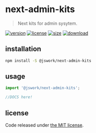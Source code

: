 # next-admin-kits
> Next kits for admin sysytem.

[![version][version-image]][version-url]
[![license][license-image]][license-url]
[![size][size-image]][size-url]
[![download][download-image]][download-url]

## installation
```bash
npm install -S @jswork/next-admin-kits
```

## usage
```js
import '@jswork/next-admin-kits';

//DOCS here!
```

## license
Code released under [the MIT license](https://github.com/afeiship/next-boilerplate-package/blob/master/LICENSE.txt).

[version-image]: https://img.shields.io/npm/v/@boilerplate-scope/next-boilerplate-package
[version-url]: https://npmjs.org/package/@boilerplate-scope/next-boilerplate-package

[license-image]: https://img.shields.io/npm/l/@boilerplate-scope/next-boilerplate-package
[license-url]: https://github.com/afeiship/next-boilerplate-package/blob/master/LICENSE.txt

[size-image]: https://img.shields.io/bundlephobia/minzip/@boilerplate-scope/next-boilerplate-package
[size-url]: https://github.com/afeiship/next-boilerplate-package/blob/master/dist/next-boilerplate-package.min.js

[download-image]: https://img.shields.io/npm/dm/@boilerplate-scope/next-boilerplate-package
[download-url]: https://www.npmjs.com/package/@boilerplate-scope/next-boilerplate-package
